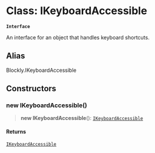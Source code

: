 # Class: IKeyboardAccessible

**`Interface`**

An interface for an object that handles keyboard shortcuts.

## Alias

Blockly.IKeyboardAccessible

## Constructors

### new IKeyboardAccessible()

> **new IKeyboardAccessible**(): [`IKeyboardAccessible`](IKeyboardAccessible.md)

#### Returns

[`IKeyboardAccessible`](IKeyboardAccessible.md)

